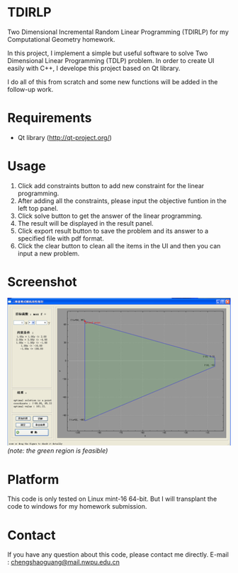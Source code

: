 TDIRLP
======

Two Dimensional Incremental Random Linear Programming (TDIRLP) for my Computational Geometry homework.

In this project, I implement a simple but useful software to solve Two Dimensional Linear Programming (TDLP) problem.
In order to create UI easily with C++, I develope this project based on Qt library.

I do all of this from scratch and some new functions will be added in the follow-up work.

Requirements
============
* Qt library (http://qt-project.org/)

Usage
============
1. Click add constraints button to add new constraint for the linear programming.
2. After adding all the constraints, please input the objective funtion in the left top panel.
3. Click solve button to get the answer of the linear programming.
4. The result will be displayed in the result panel.
5. Click export result button to save the problem and its answer to a specified file with pdf format.
6. Click the clear button to clean all the items in the UI and then you can input a new problem.

Screenshot
===========
![screenshot](screenshot/screenshot.png)
*(note: the green region is feasible)*

Platform 
===========
This code is only tested on Linux mint-16 64-bit. But I will transplant the code to windows for my homework submission.

Contact 
===========
If you have any question about this code, please contact me directly.
E-mail : chengshaoguang@mail.nwpu.edu.cn

